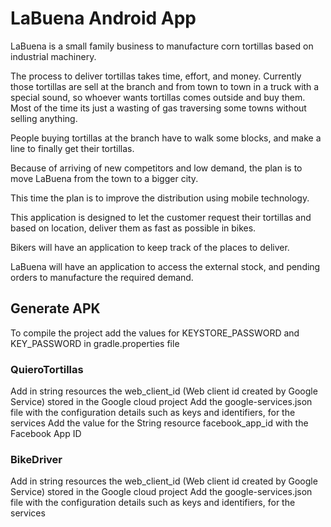 # LaBuena Android App

LaBuena is a small family business to manufacture corn tortillas based on industrial machinery.

The process to deliver tortillas takes time, effort, and money. Currently those tortillas are sell at the branch
and from town to town in a truck with a special sound, so whoever wants tortillas
comes outside and buy them. Most of the time its just a wasting of gas traversing some towns without selling anything.

People buying tortillas at the branch have to walk some blocks, and make a line to finally get their tortillas.

Because of arriving of new competitors and low demand, the plan is to move LaBuena from the town to a bigger city.

This time the plan is to improve the distribution using mobile technology.

This application is designed to let the customer request their tortillas and based on location, deliver them as fast as possible in bikes.

Bikers will have an application to keep track of the places to deliver.

LaBuena will have an application to access the external stock, and pending orders to manufacture the required demand.

## Generate APK
To compile the project add the values for KEYSTORE_PASSWORD and KEY_PASSWORD in gradle.properties file

### QuieroTortillas
Add in string resources the web_client_id (Web client id created by Google Service) stored in the Google cloud project
Add the google-services.json file with the configuration details such as keys and identifiers, for the services
Add the value for the String resource facebook_app_id with the Facebook App ID

### BikeDriver
Add in string resources the web_client_id (Web client id created by Google Service) stored in the Google cloud project
Add the google-services.json file with the configuration details such as keys and identifiers, for the services
